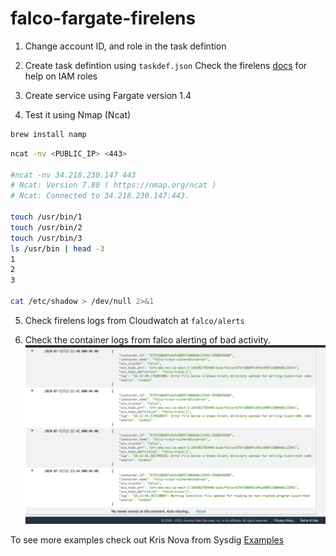 # falco-fargate-firelens

1. Change account ID, and role in the task defintion
2. Create task defintion using ```taskdef.json``` Check the firelens [docs](https://docs.aws.amazon.com/AmazonECS/latest/developerguide/using_firelens.html) for help on IAM roles 

3. Create service using Fargate version 1.4

4. Test it using Nmap (Ncat)
```bash
brew install namp
```
```bash
ncat -nv <PUBLIC_IP> <443>

#ncat -nv 34.218.230.147 443
# Ncat: Version 7.80 ( https://nmap.org/ncat )
# Ncat: Connected to 34.218.230.147:443.

touch /usr/bin/1
touch /usr/bin/2
touch /usr/bin/3
ls /usr/bin | head -3
1
2
3

cat /etc/shadow > /dev/null 2>&1
```
5. Check firelens logs from Cloudwatch at ```falco/alerts```

6. Check the container logs from falco alerting of bad activity.
![](cloudwatch.png "Cloudwatch")






To see more examples check out Kris Nova from Sysdig [Examples](https://github.com/kris-nova/falco-trace#aws-ecsfargate)
